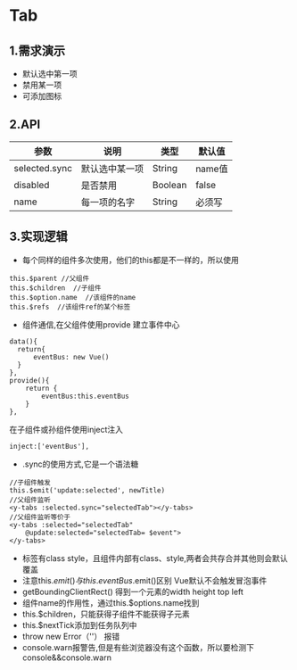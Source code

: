 # Tab

## 1.需求演示

- 默认选中第一项
- 禁用某一项
- 可添加图标

<ClientOnly>
   <tabs-demo></tabs-demo>
</ClientOnly>

## 2.API

| 参数   | 说明   | 类型  | 默认值 |
| -------- | -------- | ------- | ------ |
| selected.sync | 默认选中某一项 | String  | name值 |
| disabled      | 是否禁用 | Boolean   | false   |
| name  | 每一项的名字 | String | 必须写 |

## 3.实现逻辑

- 每个同样的组件多次使用，他们的this都是不一样的，所以使用

```vue
this.$parent //父组件
this.$children  //子组件
this.$option.name  //该组件的name
this.$refs  //该组件ref的某个标签
```

- 组件通信,在父组件使用provide 建立事件中心

```vue
data(){
  return{
      eventBus: new Vue()
  }
},
provide(){
    return {
        eventBus:this.eventBus
    }
},
```

在子组件或孙组件使用inject注入

```vue
inject:['eventBus'],
```

- .sync的使用方式,它是一个语法糖

```vue
//子组件触发
this.$emit('update:selected', newTitle)
//父组件监听
<y-tabs :selected.sync="selectedTab"></y-tabs>
//父组件监听等价于
<y-tabs :selected="selectedTab"  
    @update:selected="selectedTab= $event">   
</y-tabs>
```

- 标签有class style，且组件内部有class、style,两者会共存合并其他则会默认覆盖
- 注意this.$emit()与this.eventBus.$emit()区别 Vue默认不会触发冒泡事件
- getBoundingClientRect() 得到一个元素的width height top left
- 组件name的作用性，通过this.$options.name找到
- this.$children，只能获得子组件不能获得子元素  
- this.$nextTick添加到任务队列中
- throw new Error（''） 报错
- console.warn报警告,但是有些浏览器没有这个函数，所以要检测下console&&console.warn 